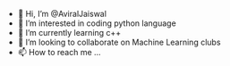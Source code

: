 - 👋 Hi, I’m @AviralJaiswal
- 👀 I’m interested in coding python language
- 🌱 I’m currently learning c++
- 💞️ I’m looking to collaborate on Machine Learning clubs 
- 📫 How to reach me ...

<!---
AviralJaiswal/AviralJaiswal is a ✨ special ✨ repository because its `README.md` (this file) appears on your GitHub profile.
You can click the Preview link to take a look at your changes.
--->
